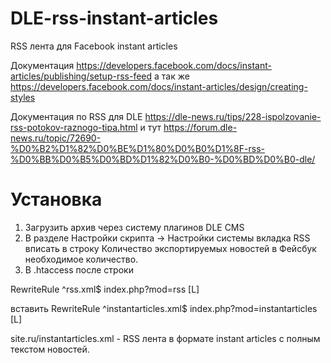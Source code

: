# DLE-rss-instant-articles
RSS лента для Facebook instant articles

Документация https://developers.facebook.com/docs/instant-articles/publishing/setup-rss-feed а так же https://developers.facebook.com/docs/instant-articles/design/creating-styles 


Документация по RSS для DLE https://dle-news.ru/tips/228-ispolzovanie-rss-potokov-raznogo-tipa.html и тут https://forum.dle-news.ru/topic/72690-%D0%B2%D1%82%D0%BE%D1%80%D0%B0%D1%8F-rss-%D0%BB%D0%B5%D0%BD%D1%82%D0%B0-%D0%BD%D0%B0-dle/ 


# Установка 
1. Загрузить архив через систему плагинов DLE CMS 
2. В разделе Настройки скрипта -> Настройки системы вкладка RSS вписать в строку Количество экспортируемых новостей в Фейсбук необходимое количество.
3. В .htaccess после строки

  RewriteRule ^rss.xml$ index.php?mod=rss [L]

вставить
  RewriteRule ^instantarticles.xml$ index.php?mod=instantarticles [L]


site.ru/instantarticles.xml - RSS лента в формате instant articles с полным текстом новостей.
